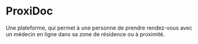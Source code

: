 # ProxiDoc
Une plateforme, qui permet à une personne de prendre rendez-vous avec un médecin en ligne dans sa zone de résidence ou à proximité. 
